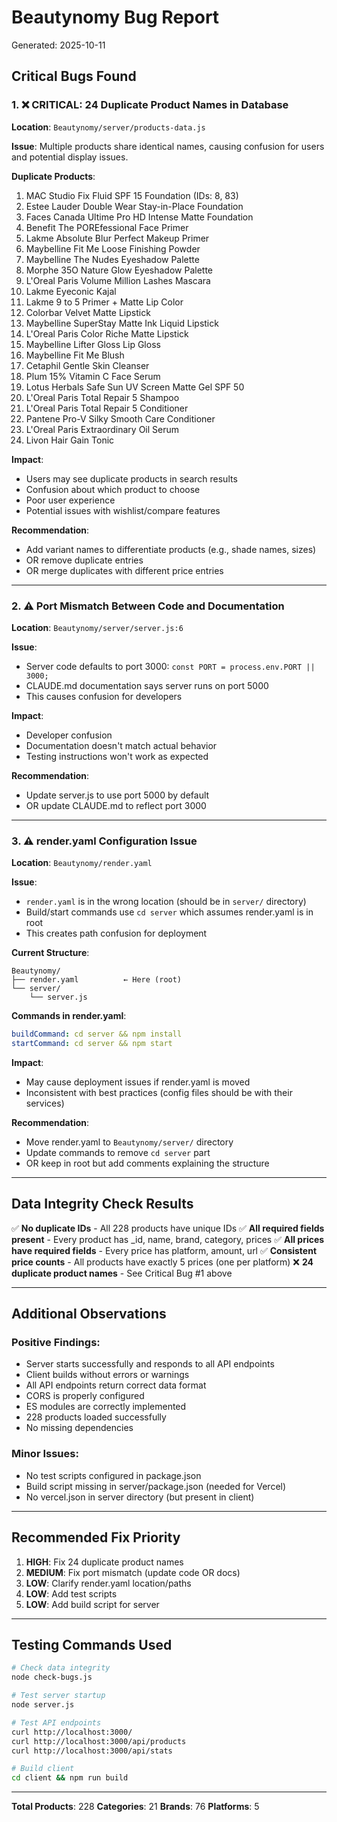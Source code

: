 # Beautynomy Bug Report

Generated: 2025-10-11

## Critical Bugs Found

### 1. ❌ CRITICAL: 24 Duplicate Product Names in Database

**Location**: `Beautynomy/server/products-data.js`

**Issue**: Multiple products share identical names, causing confusion for users and potential display issues.

**Duplicate Products**:
1. MAC Studio Fix Fluid SPF 15 Foundation (IDs: 8, 83)
2. Estee Lauder Double Wear Stay-in-Place Foundation
3. Faces Canada Ultime Pro HD Intense Matte Foundation
4. Benefit The POREfessional Face Primer
5. Lakme Absolute Blur Perfect Makeup Primer
6. Maybelline Fit Me Loose Finishing Powder
7. Maybelline The Nudes Eyeshadow Palette
8. Morphe 35O Nature Glow Eyeshadow Palette
9. L'Oreal Paris Volume Million Lashes Mascara
10. Lakme Eyeconic Kajal
11. Lakme 9 to 5 Primer + Matte Lip Color
12. Colorbar Velvet Matte Lipstick
13. Maybelline SuperStay Matte Ink Liquid Lipstick
14. L'Oreal Paris Color Riche Matte Lipstick
15. Maybelline Lifter Gloss Lip Gloss
16. Maybelline Fit Me Blush
17. Cetaphil Gentle Skin Cleanser
18. Plum 15% Vitamin C Face Serum
19. Lotus Herbals Safe Sun UV Screen Matte Gel SPF 50
20. L'Oreal Paris Total Repair 5 Shampoo
21. L'Oreal Paris Total Repair 5 Conditioner
22. Pantene Pro-V Silky Smooth Care Conditioner
23. L'Oreal Paris Extraordinary Oil Serum
24. Livon Hair Gain Tonic

**Impact**:
- Users may see duplicate products in search results
- Confusion about which product to choose
- Poor user experience
- Potential issues with wishlist/compare features

**Recommendation**:
- Add variant names to differentiate products (e.g., shade names, sizes)
- OR remove duplicate entries
- OR merge duplicates with different price entries

---

### 2. ⚠️ Port Mismatch Between Code and Documentation

**Location**: `Beautynomy/server/server.js:6`

**Issue**:
- Server code defaults to port 3000: `const PORT = process.env.PORT || 3000;`
- CLAUDE.md documentation says server runs on port 5000
- This causes confusion for developers

**Impact**:
- Developer confusion
- Documentation doesn't match actual behavior
- Testing instructions won't work as expected

**Recommendation**:
- Update server.js to use port 5000 by default
- OR update CLAUDE.md to reflect port 3000

---

### 3. ⚠️ render.yaml Configuration Issue

**Location**: `Beautynomy/render.yaml`

**Issue**:
- `render.yaml` is in the wrong location (should be in `server/` directory)
- Build/start commands use `cd server` which assumes render.yaml is in root
- This creates path confusion for deployment

**Current Structure**:
```
Beautynomy/
├── render.yaml          ← Here (root)
└── server/
    └── server.js
```

**Commands in render.yaml**:
```yaml
buildCommand: cd server && npm install
startCommand: cd server && npm start
```

**Impact**:
- May cause deployment issues if render.yaml is moved
- Inconsistent with best practices (config files should be with their services)

**Recommendation**:
- Move render.yaml to `Beautynomy/server/` directory
- Update commands to remove `cd server` part
- OR keep in root but add comments explaining the structure

---

## Data Integrity Check Results

✅ **No duplicate IDs** - All 228 products have unique IDs
✅ **All required fields present** - Every product has _id, name, brand, category, prices
✅ **All prices have required fields** - Every price has platform, amount, url
✅ **Consistent price counts** - All products have exactly 5 prices (one per platform)
❌ **24 duplicate product names** - See Critical Bug #1 above

---

## Additional Observations

### Positive Findings:
- Server starts successfully and responds to all API endpoints
- Client builds without errors or warnings
- All API endpoints return correct data format
- CORS is properly configured
- ES modules are correctly implemented
- 228 products loaded successfully
- No missing dependencies

### Minor Issues:
- No test scripts configured in package.json
- Build script missing in server/package.json (needed for Vercel)
- No vercel.json in server directory (but present in client)

---

## Recommended Fix Priority

1. **HIGH**: Fix 24 duplicate product names
2. **MEDIUM**: Fix port mismatch (update code OR docs)
3. **LOW**: Clarify render.yaml location/paths
4. **LOW**: Add test scripts
5. **LOW**: Add build script for server

---

## Testing Commands Used

```bash
# Check data integrity
node check-bugs.js

# Test server startup
node server.js

# Test API endpoints
curl http://localhost:3000/
curl http://localhost:3000/api/products
curl http://localhost:3000/api/stats

# Build client
cd client && npm run build
```

---

**Total Products**: 228
**Categories**: 21
**Brands**: 76
**Platforms**: 5

